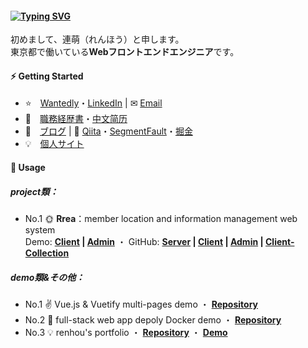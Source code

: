 #### [![Typing SVG](https://readme-typing-svg.herokuapp.com?font=Murecho&duration=3000&size=16&height=25&color=000000&lines=%F0%9F%91%8B+%E3%81%93%E3%82%93%E3%81%AB%E3%81%A1%E3%81%AF%EF%BC%81;%F0%9F%91%8B+%E6%9D%A5%E9%83%BD%E6%9D%A5%E4%BA%86;%F0%9F%91%8B+Hey+there)](https://git.io/typing-svg)

初めまして、連萌（れんほう）と申します。\
東京都で働いている**Webフロントエンドエンジニア**です。

#### ⚡ Getting Started

+ ⭐　[Wantedly](https://www.wantedly.com/id/kensoz)・[LinkedIn](https://jp.linkedin.com/in/kensoz) | ✉ [Email](mailto:kensozlian@gmail.com)
+ 💼　[職務経歴書](https://github.com/kensoz/resume)・[中文简历](https://github.com/kensoz/resume/tree/master/zh-CN)
+ 📒　[ブログ]() | 📡 [Qiita](https://qiita.com/kensoz)・[SegmentFault](https://segmentfault.com/u/kensoz/articles)・[掘金](https://juejin.cn/user/1029616691882653)
+ 💡　[個人サイト](http://renhou.starfree.jp/)

#### 🌱 Usage

##### project類：

+ No.1 🌞 **Rrea**：member location and information management web system \
Demo:  **[Client](http://rrea-client.live) | [Admin](http://rrea-admin.live)**  ・  GitHub:  **[Server](https://github.com/kensoz/Rrea-server) | [Client](https://github.com/kensoz/Rrea-client) | [Admin](https://github.com/kensoz/Rrea-admin) | [Client-Collection](https://github.com/kensoz/Rrea-client-collection)**

##### demo類&その他：

+ No.1 ✌ Vue.js & Vuetify multi-pages demo  ・  [**Repository**](https://github.com/kensoz/vue-multi-pages-vuetify)
+ No.2 🐳 full-stack web app depoly Docker demo ・  **[Repository](https://github.com/kensoz/depoly-demo)**
+ No.3 💡 renhou's portfolio ・  **[Repository](https://github.com/kensoz/portfolio)** ・  **[Demo](http://renhou.starfree.jp/)**

